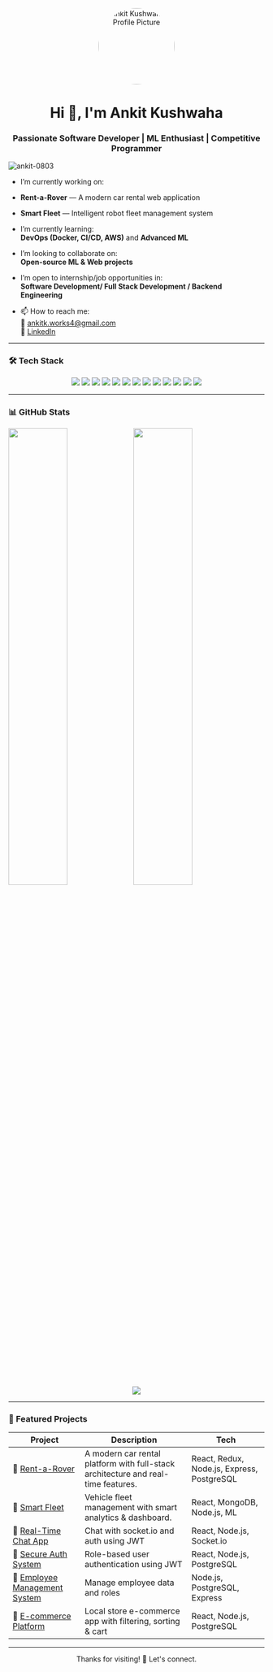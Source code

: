 <p align="center">
  <img src="https://github.com/Ankit-0803.png" width="150" style="border-radius: 50%;" alt="Ankit Kushwaha's Profile Picture"/>
</p>

<h1 align="center">Hi 👋, I'm Ankit Kushwaha</h1>
<h3 align="center">Passionate Software Developer | ML Enthusiast | Competitive Programmer</h3>

<p align="left"> <img src="https://komarev.com/ghpvc/?username=ankit-0803&label=Profile%20views&color=0e75b6&style=flat" alt="ankit-0803" /> </p>

-  I’m currently working on:  
  - **Rent-a-Rover** — A modern car rental web application  
  - **Smart Fleet** — Intelligent robot fleet management system  

-  I’m currently learning:  
  **DevOps (Docker, CI/CD, AWS)** and **Advanced ML**

-  I’m looking to collaborate on:  
  **Open-source ML & Web projects**

-  I’m open to internship/job opportunities in:  
  **Software Development/ Full Stack Development / Backend Engineering**

- 📫 How to reach me:  
  📧 ankitk.works4@gmail.com  
  💼 [LinkedIn](https://www.linkedin.com/in/ankit-kushwaha-6347b7287/)

---

### 🛠️ Tech Stack

<!--**Languages:**  
![JavaScript](https://img.shields.io/badge/-JavaScript-black?style=flat-square&logo=javascript)  
![Python](https://img.shields.io/badge/-Python-black?style=flat-square&logo=python)

**Frontend:**  
![React](https://img.shields.io/badge/-React-black?style=flat-square&logo=react)  
![Redux](https://img.shields.io/badge/-Redux-black?style=flat-square&logo=redux)

**Backend & Database:**  
![Node.js](https://img.shields.io/badge/-Node.js-black?style=flat-square&logo=node.js)  
![Express](https://img.shields.io/badge/-Express-black?style=flat-square&logo=express)  
![MongoDB](https://img.shields.io/badge/-MongoDB-black?style=flat-square&logo=mongodb)  
![SQL](https://img.shields.io/badge/-SQL-black?style=flat-square&logo=mysql)

**Machine Learning / AI:**  
![PyTorch](https://img.shields.io/badge/-PyTorch-black?style=flat-square&logo=pytorch)  
![scikit-learn](https://img.shields.io/badge/-Scikit--Learn-black?style=flat-square&logo=scikit-learn)

**DevOps / Cloud:**  
![Docker](https://img.shields.io/badge/-Docker-black?style=flat-square&logo=docker)  
![AWS](https://img.shields.io/badge/-AWS-black?style=flat-square&logo=amazon-aws)  
![CI/CD](https://img.shields.io/badge/-CI--CD-black?style=flat-square&logo=githubactions) -->
<p align="center">
  <img src="https://img.shields.io/badge/JavaScript-black?style=flat-square&logo=javascript" />
  <img src="https://img.shields.io/badge/Python-black?style=flat-square&logo=python" />
  <img src="https://img.shields.io/badge/React-black?style=flat-square&logo=react" />
  <img src="https://img.shields.io/badge/Redux-black?style=flat-square&logo=redux" />
  <img src="https://img.shields.io/badge/Node.js-black?style=flat-square&logo=node.js" />
  <img src="https://img.shields.io/badge/Express-black?style=flat-square&logo=express" />
  <img src="https://img.shields.io/badge/MongoDB-black?style=flat-square&logo=mongodb" />
  <img src="https://img.shields.io/badge/SQL-black?style=flat-square&logo=mysql" />
  <img src="https://img.shields.io/badge/PyTorch-black?style=flat-square&logo=pytorch" />
  <img src="https://img.shields.io/badge/Scikit--Learn-black?style=flat-square&logo=scikit-learn" />
  <img src="https://img.shields.io/badge/Docker-black?style=flat-square&logo=docker" />
  <img src="https://img.shields.io/badge/AWS-black?style=flat-square&logo=amazon-aws" />
  <img src="https://img.shields.io/badge/CI--CD-black?style=flat-square&logo=githubactions" />
</p>


---

### 📊 GitHub Stats

<p align="left">
  <img width="48%" src="https://github-readme-stats.vercel.app/api?username=ankit-0803&show_icons=true&theme=tokyonight" />
  <img width="48%" src="https://github-readme-streak-stats.herokuapp.com/?user=ankit-0803&theme=tokyonight" />
</p>

<p align="center">
  <img src="https://github-readme-stats.vercel.app/api/top-langs/?username=ankit-0803&layout=compact&theme=tokyonight" />
</p>

---

### 🧠 Featured Projects

| Project | Description | Tech |
|--------|-------------|------|
| 🚗 [Rent-a-Rover](https://github.com/Ankit-0803/rent-a-rover) | A modern car rental platform with full-stack architecture and real-time features. | React, Redux, Node.js, Express, PostgreSQL |
| 🚚 [Smart Fleet](https://github.com/Ankit-0803/smart-fleet) | Vehicle fleet management with smart analytics & dashboard. | React, MongoDB, Node.js, ML |
| 📡 [Real-Time Chat App](https://github.com/Ankit-0803/real-time-chat) | Chat with socket.io and auth using JWT | React, Node.js, Socket.io |
| 🔐 [Secure Auth System](https://github.com/Ankit-0803/secure-auth) | Role-based user authentication using JWT | React, Node.js, PostgreSQL |
| 👔 [Employee Management System](https://github.com/Ankit-0803/employee-management) | Manage employee data and roles | Node.js, PostgreSQL, Express |
| 🛒 [E-commerce Platform](https://github.com/Ankit-0803/localstore-ecom) | Local store e-commerce app with filtering, sorting & cart | React, Node.js, PostgreSQL |

---

<p align="center">Thanks for visiting! 🚀 Let's connect.</p>
